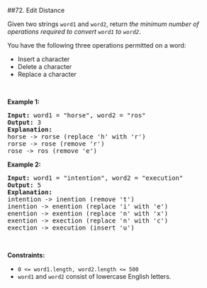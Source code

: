 ##72. Edit Distance
<p>Given two strings <code>word1</code> and <code>word2</code>, return <em>the minimum number of operations required to convert <code>word1</code> to <code>word2</code></em>.</p>

<p>You have the following three operations permitted on a word:</p>

<ul>
	<li>Insert a character</li>
	<li>Delete a character</li>
	<li>Replace a character</li>
</ul>

<p>&nbsp;</p>
<p><strong>Example 1:</strong></p>

<pre>
<strong>Input:</strong> word1 = &quot;horse&quot;, word2 = &quot;ros&quot;
<strong>Output:</strong> 3
<strong>Explanation:</strong> 
horse -&gt; rorse (replace &#39;h&#39; with &#39;r&#39;)
rorse -&gt; rose (remove &#39;r&#39;)
rose -&gt; ros (remove &#39;e&#39;)
</pre>

<p><strong>Example 2:</strong></p>

<pre>
<strong>Input:</strong> word1 = &quot;intention&quot;, word2 = &quot;execution&quot;
<strong>Output:</strong> 5
<strong>Explanation:</strong> 
intention -&gt; inention (remove &#39;t&#39;)
inention -&gt; enention (replace &#39;i&#39; with &#39;e&#39;)
enention -&gt; exention (replace &#39;n&#39; with &#39;x&#39;)
exention -&gt; exection (replace &#39;n&#39; with &#39;c&#39;)
exection -&gt; execution (insert &#39;u&#39;)
</pre>

<p>&nbsp;</p>
<p><strong>Constraints:</strong></p>

<ul>
	<li><code>0 &lt;= word1.length, word2.length &lt;= 500</code></li>
	<li><code>word1</code> and <code>word2</code> consist of lowercase English letters.</li>
</ul>
